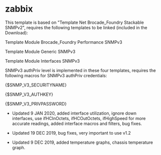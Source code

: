 # zabbix

This template is based on "Template Net Brocade_Foundry Stackable SNMPv2", requires the following templates to be linked (included in the Download):

Template Module Brocade_Foundry Performance SNMPv3

Template Module Generic SNMPv3

Template Module Interfaces SNMPv3

 

SNMPv3 authPriv level is implemented in these four templates, requires the following macros for SNMPv3 authPriv credentials:

{$SNMP_V3_SECURITYNAME}

{$SNMP_V3_AUTHKEY}

{$SNMP_V3_PRIVPASSWORD}

 

- Updated 9 JAN 2020, added interface utilization, ignore down interfaces, use ifHCInOctets, ifHCOutOctets, ifHighSpeed for more accurate readings, added interface macros and filters, bug fixes.

- Updated 19 DEC 2019, bug fixes, very important to use v1.2

- Updated 9 DEC 2019, added temperature graphs, chassis temperature graph.
